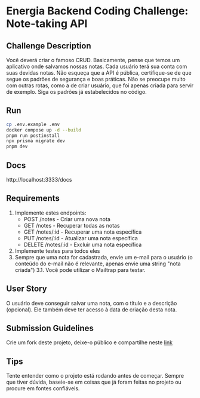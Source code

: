 # Energia Backend Coding Challenge: Note-taking API

## Challenge Description

Você deverá criar o famoso CRUD. Basicamente, pense que temos um aplicativo onde salvamos nossas notas. Cada usuário terá sua conta com suas devidas notas. Não esqueça que a API é pública, certifique-se de que segue os padrões de segurança e boas práticas. Não se preocupe muito com outras rotas, como a de criar usuário, que foi apenas criada para servir de exemplo. Siga os padrões já estabelecidos no código.

## Run

```bash
cp .env.example .env
docker compose up -d --build
pnpm run postinstall
npx prisma migrate dev
pnpm dev

```

## Docs

http://localhost:3333/docs

## Requirements

1. Implemente estes endpoints:
   - POST /notes - Criar uma nova nota
   - GET /notes - Recuperar todas as notas
   - GET /notes/:id - Recuperar uma nota específica
   - PUT /notes/:id - Atualizar uma nota específica
   - DELETE /notes/:id - Excluir uma nota específica
2. Implemente testes para todos eles
3. Sempre que uma nota for cadastrada, envie um e-mail para o usuário (o conteúdo do e-mail não é relevante, apenas envie uma string "nota criada")
   3.1. Você pode utilizar o Mailtrap para testar.

## User Story

O usuário deve conseguir salvar uma nota, com o título e a descrição (opcional). Ele também deve ter acesso à data de criação desta nota.

## Submission Guidelines

Crie um fork deste projeto, deixe-o público e compartilhe neste [link](https://docs.google.com/forms/d/1X-lUQ15pCoo0zaROdd1OpaIUpIMGyeQw_TpQeKMFkl8/edit)

## Tips

Tente entender como o projeto está rodando antes de começar.
Sempre que tiver dúvida, baseie-se em coisas que já foram feitas no projeto ou procure em fontes confiáveis.
